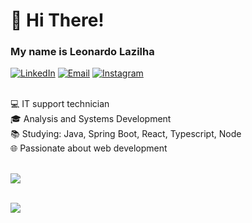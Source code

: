 # 👋 Hi There!

### My name is Leonardo Lazilha

[![LinkedIn](https://img.shields.io/badge/LinkedIn-%230077B5.svg?logo=linkedin&logoColor=white)](https://linkedin.com/in/leonardo-lazilha) 
[![Email](https://img.shields.io/badge/Email-D14836?logo=gmail&logoColor=white)](mailto:lazilhaleonardo@gmail.com)
[![Instagram](https://img.shields.io/badge/Instagram-%23E4405F.svg?logo=Instagram&logoColor=white)](https://instagram.com/leolazi_) <br><br>

💻 IT support technician <br>🎓 Analysis and Systems Development<br>📚 Studying: Java, Spring Boot, React, Typescript, Node<br>🌐 Passionate about web development<br><br>

![](https://github-readme-stats.vercel.app/api/top-langs/?username=leonardolazilha&theme=react&hide_border=true&include_all_commits=false&count_private=false&layout=compact)<br><br>


[![](https://visitcount.itsvg.in/api?id=leonardolazilha&icon=5&color=1)](https://visitcount.itsvg.in)

<!-- Proudly created with GPRM ( https://gprm.itsvg.in ) -->
